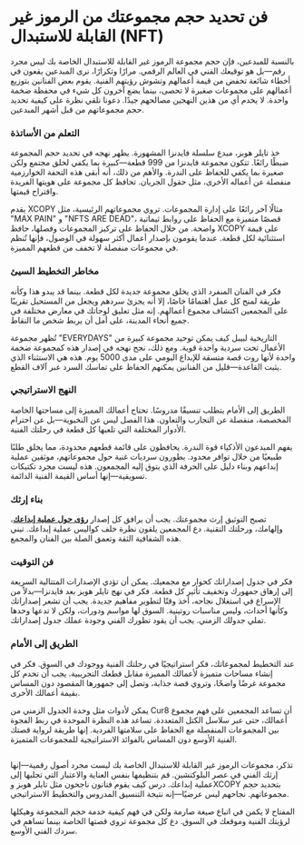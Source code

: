 # فن تحديد حجم مجموعتك من الرموز غير القابلة للاستبدال (NFT)

بالنسبة للمبدعين، فإن حجم مجموعة الرموز غير القابلة للاستبدال الخاصة بك ليس مجرد رقم—بل هو توقيعك الفني في العالم الرقمي. مرارًا وتكرارًا، نرى المبدعين يقعون في أخطاء شائعة تخفض من قيمة أعمالهم وتشوش رؤيتهم الفنية. يقوم بعض الفنانين بتوزيع أعمالهم على مجموعات صغيرة لا تحصى، بينما يضع آخرون كل شيء في محفظة ضخمة واحدة. لا يخدم أي من هذين النهجين مصالحهم جيدًا. دعونا نلقي نظرة على كيفية تحديد حجم مجموعاتهم من قبل أشهر المبدعين.

### التعلم من الأساتذة <a href="#ember56" id="ember56"></a>

خذ تايلر هوبز، مبدع سلسلة فايدنزا المشهورة. يظهر نهجه في تحديد حجم المجموعة ضبطًا رائعًا. تتكون مجموعة فايدنزا من 999 قطعة—كبيرة بما يكفي لخلق مجتمع ولكن صغيرة بما يكفي للحفاظ على الندرة. والأهم من ذلك، أنه أبقى هذه التحفة الخوارزمية منفصلة عن أعماله الأخرى، مثل حقول الجريان. تحافظ كل مجموعة على هويتها الفريدة واقتراح قيمتها.

يقدم XCOPY مثالًا آخر رائعًا على إدارة المجموعات. تروي مجموعاتهم الرئيسية، مثل "MAX PAIN" و "NFTS ARE DEAD"، قصصًا متميزة مع الحفاظ على روابط ثيماتية واضحة. من خلال الحفاظ على تركيز المجموعات وفصلها، حافظ XCOPY على قيمة استثنائية لكل قطعة. عندما يقومون بإصدار أعمال أكثر سهولة في الوصول، فإنها تُنظم في مجموعات منفصلة لا تخفف من قطعهم المميزة.

### مخاطر التخطيط السيئ <a href="#ember59" id="ember59"></a>

فكر في الفنان المنفرد الذي يخلق مجموعة جديدة لكل قطعة. بينما قد يبدو هذا وكأنه طريقة لمنح كل عمل اهتمامًا خاصًا، إلا أنه يجزئ سردهم ويجعل من المستحيل تقريبًا على المجمعين اكتشاف مجموع أعمالهم. إنه مثل تعليق لوحاتك في معارض مختلفة في جميع أنحاء المدينة، على أمل أن يربط شخص ما النقاط.

تُظهر مجموعة "EVERYDAYS" التاريخية لبيبل كيف يمكن توحيد مجموعة كبيرة من الأعمال تحت سردية واحدة قوية. ومع ذلك، نجح نهجه في إصدار هذه كمجموعة ضخمة واحدة لأنها روت قصة متسقة للإبداع اليومي على مدى 5000 يوم. هذه هي الاستثناء الذي يثبت القاعدة—قليل من الفنانين يمكنهم الحفاظ على تماسك السرد عبر آلاف القطع.

### النهج الاستراتيجي <a href="#ember62" id="ember62"></a>

الطريق إلى الأمام يتطلب تنسيقًا مدروسًا. تحتاج أعمالك المميزة إلى مساحتها الخاصة المخصصة، منفصلة عن التجارب والتعاون. هذا الفصل ليس عن النخبوية—بل عن احترام الأدوار المختلفة التي تلعبها كل قطعة في رحلتك الفنية.

يفهم المبدعون الأذكياء قوة الندرة. يحافظون على قائمة قطعهم محدودة، مما يخلق طلبًا طبيعيًا من خلال توافر محدود. يطورون سرديات غنية حول مجموعاتهم، موثقين عملية إبداعهم وبناء دليل على الحرفة الذي يتوق إليه المجمعون. هذه ليست مجرد تكتيكات تسويقية—إنها أساس القيمة الفنية الدائمة.

### بناء إرثك <a href="#ember65" id="ember65"></a>

تصبح التوثيق إرث مجموعتك. يجب أن يرافق كل إصدار [**رؤى حول عملية إبداعك**](proof-of-craft-differentiating-art-in-the-age-of-ai.md)، وإلهامك، ورحلتك التقنية. دع المجمعين يلقون نظرة خلف كواليس عملية إبداعك. تبني هذه الشفافية الثقة وتعمق الصلة بين الفنان والمجمع.

### فن التوقيت <a href="#ember67" id="ember67"></a>

فكر في جدول إصداراتك كحوار مع مجمعيك. يمكن أن تؤدي الإصدارات المتتالية السريعة إلى إرهاق جمهورك وتخفيف تأثير كل قطعة. فكر في نهج تايلر هوبز بعد فايدنزا—بدلاً من الإسراع في استغلال نجاحه، أخذ وقتًا لتطوير مفاهيم جديدة. يجب أن تشعر إصداراتك وكأنها أحداث، وليس مناسبات روتينية. السوق لها مواسم ودورات، ولكن لا تدعها وحدها تملي جدولك الزمني. يجب أن يقود تطورك الفني وجودة عملك جدول إصداراتك.

### الطريق إلى الأمام <a href="#ember69" id="ember69"></a>

عند التخطيط لمجموعاتك، فكر استراتيجيًا في رحلتك الفنية ووجودك في السوق. فكر في إنشاء مساحات متميزة لأعمالك المميزة مقابل قطعك التجريبية. يجب أن تخدم كل مجموعة غرضًا واضحًا، وتروي قصة جذابة، وتصل إلى جمهورها المقصود دون المساس بقيمة أعمالك الأخرى.

يمكن لأدوات مثل وحدة الجدول الزمني من Cur8 أن تساعد المجمعين على فهم مجموع أعمالك، حتى عبر سلاسل الكتل المتعددة. تساعد هذه النظرة الموحدة في ربط الفجوة بين المجموعات المنفصلة مع الحفاظ على سلامتها الفردية. إنها طريقة لرواية قصتك الفنية الأوسع دون المساس بالفوائد الاستراتيجية للمجموعات المتميزة.

<figure><img src="../../.gitbook/assets/Screenshot 2024-12-12 at 12.55.36.png" alt=""><figcaption></figcaption></figure>

تذكر، مجموعات الرموز غير القابلة للاستبدال الخاصة بك ليست مجرد أصول رقمية—إنها إرثك الفني في عصر البلوكتشين. قم بتنظيمها بنفس العناية والاعتبار التي تجلبها إلى عملية إبداعك. درس كيف يقوم فنانون ناجحون مثل تايلر هوبز وXCOPY بتحديد حجم مجموعاتهم. نجاحهم ليس عرضيًا—إنه نتيجة التنسيق المدروس والتخطيط الاستراتيجي.

المفتاح لا يكمن في اتباع صيغة صارمة ولكن في فهم كيفية خدمة حجم المجموعة وهيكلها لرؤيتك الفنية وموقعك في السوق. دع كل مجموعة تروي قصتها الخاصة بينما تساهم في سردك الفني الأوسع.